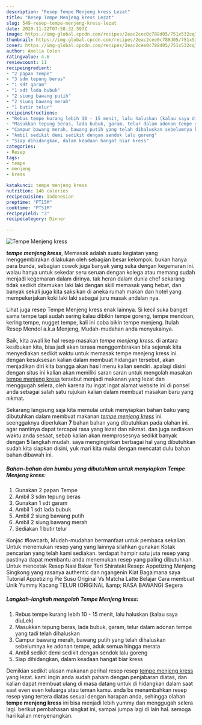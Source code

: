 ```yaml
---
description: "Resep Tempe Menjeng kress Lezat"
title: "Resep Tempe Menjeng kress Lezat"
slug: 549-resep-tempe-menjeng-kress-lezat
date: 2020-11-22T07:58:32.597Z
image: https://img-global.cpcdn.com/recipes/2eac2cee0c788d05/751x532cq70/tempe-menjeng-kress-foto-resep-utama.jpg
thumbnail: https://img-global.cpcdn.com/recipes/2eac2cee0c788d05/751x532cq70/tempe-menjeng-kress-foto-resep-utama.jpg
cover: https://img-global.cpcdn.com/recipes/2eac2cee0c788d05/751x532cq70/tempe-menjeng-kress-foto-resep-utama.jpg
author: Amelia Colon
ratingvalue: 4.6
reviewcount: 11
recipeingredient:
- "2 papan Tempe"
- "3 sdm tepung beras"
- "1 sdt garam"
- "1 sdt lada bubuk"
- "2 siung bawang putih"
- "2 siung bawang merah"
- "1 butir telur"
recipeinstructions:
- "Rebus tempe kurang lebih 10 - 15 menit, lalu haluskan (kalau saya diuLek)"
- "Masukkan tepung beras, lada bubuk, garam, telur dalam adonan tempe yang tadi telah dihaluskan"
- "Campur bawang merah, bawang putih yang telah dihaluskan sebelumnya ke adonan tempe, aduk semua hingga merata"
- "Ambil sedikit demi sedikit dengan sendok lalu goreng"
- "Siap dihidangkan, dalam keadaan hangat biar kress"
categories:
- Resep
tags:
- tempe
- menjeng
- kress

katakunci: tempe menjeng kress 
nutrition: 146 calories
recipecuisine: Indonesian
preptime: "PT15M"
cooktime: "PT51M"
recipeyield: "3"
recipecategory: Dinner

---
```



![Tempe Menjeng kress](https://img-global.cpcdn.com/recipes/2eac2cee0c788d05/751x532cq70/tempe-menjeng-kress-foto-resep-utama.jpg)

<b><i>tempe menjeng kress</i></b>, Memasak adalah suatu kegiatan yang menggembirakan dilakukan oleh sebagian besar kelompok. bukan hanya para bunda, sebagian cowok juga banyak yang suka dengan kegemaran ini. walau hanya untuk sekedar seru seruan dengan kolega atau memang sudah menjadi kegemaran dalam dirinya. tak heran dalam dunia chef sekarang tidak sedikit ditemukan laki laki dengan skill memasak yang hebat, dan banyak sekali juga kita saksikan di aneka rumah makan dan hotel yang mempekerjakan koki laki laki sebagai juru masak andalan nya.

Lihat juga resep Tempe Menjeng kress enak lainnya. Si kecil suka banget sama tempe tapi sudah sering kalau dibikin tempe goreng, tempe mendoan, kering tempe, nugget tempe, kali ini coba bikin tempe menjeng. Itulah Resep Mendol a.k.a Menjeng, Mudah-mudahan anda menyukainya.

Baik, kita awali ke hal resep masakan <i>tempe menjeng kress</i>. di antara kesibukan kita, bisa jadi akan terasa menggembirakan bila sejenak kita menyediakan sedikit waktu untuk memasak tempe menjeng kress ini. dengan kesuksesan kalian dalam membuat hidangan tersebut, akan menjadikan diri kita bangga akan hasil menu kalian sendiri. apalagi disini dengan situs ini kalian akan memiliki saran saran untuk mengolah masakan <u>tempe menjeng kress</u> tersebut menjadi makanan yang lezat dan menggugah selera, oleh karena itu ingat ingat alamat website ini di ponsel anda sebagai salah satu rujukan kalian dalam membuat masakan baru yang nikmat.


Sekarang langsung saja kita memulai untuk menyiapkan bahan baku yang dibutuhkan dalam membuat makanan <u><i>tempe menjeng kress</i></u> ini. seenggaknya diperlukan <b>7</b> bahan bahan yang dibutuhkan pada olahan ini. agar nantinya dapat tercapai rasa yang lezat dan nikmat. dan juga sediakan waktu anda sesaat, sebab kalian akan memprosesnya sedikit banyak dengan <b>5</b> langkah mudah. saya menginginkan berbagai hal yang dibutuhkan sudah kita siapkan disini, yuk mari kita mulai dengan mencatat dulu bahan bahan dibawah ini.

<!--inarticleads1-->

##### Bahan-bahan dan bumbu yang dibutuhkan untuk menyiapkan Tempe Menjeng kress:

1. Gunakan 2 papan Tempe
1. Ambil 3 sdm tepung beras
1. Gunakan 1 sdt garam
1. Ambil 1 sdt lada bubuk
1. Ambil 2 siung bawang putih
1. Ambil 2 siung bawang merah
1. Sediakan 1 butir telur


Konjac #lowcarb, Mudah-mudahan bermanfaat untuk pembaca sekalian. Untuk menemukan resep yang yang lainnya silahkan gunakan Kotak pencarian yang telah kami sediakan. terdapat hampir satu juta resep yang pastinya dapat membantu anda menemukan resep yang paling dibutuhkan. Untuk mencetak Resep Nasi Bakar Teri Shirataki Resep: Appetizing Menjeng Singkong yang rasanya authentic dan ngangenin Kiat Bagaimana saya Tutorial Appetizing Pie Susu Original Vs Matcha Latte Belajar Cara membuat Unik Yummy Kacang TELUR (ORIGINAL &amp;amp; RASA BAWANG) Segera 

<!--inarticleads2-->

##### Langkah-langkah mengolah Tempe Menjeng kress:

1. Rebus tempe kurang lebih 10 - 15 menit, lalu haluskan (kalau saya diuLek)
1. Masukkan tepung beras, lada bubuk, garam, telur dalam adonan tempe yang tadi telah dihaluskan
1. Campur bawang merah, bawang putih yang telah dihaluskan sebelumnya ke adonan tempe, aduk semua hingga merata
1. Ambil sedikit demi sedikit dengan sendok lalu goreng
1. Siap dihidangkan, dalam keadaan hangat biar kress




Demikian sedikit ulasan makanan perihal resep resep <u>tempe menjeng kress</u> yang lezat. kami ingin anda sudah paham dengan penjabaran diatas, dan kalian dapat membuat ulang di masa datang untuk di hidangkan dalam saat saat even even keluarga atau teman kamu. anda bs menambahkan resep resep yang tertera diatas sesuai dengan harapan anda, sehingga olahan <b>tempe menjeng kress</b> ini bisa menjadi lebih yummy dan menggugah selera lagi. berikut pembahasan singkat ini, sampai jumpa lagi di lain hal. semoga hari kalian menyenangkan.
